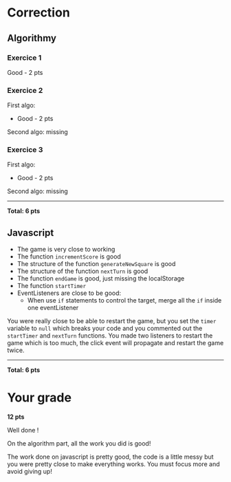 # Correction

## Algorithmy

### Exercice 1
Good - 2 pts

### Exercice 2
First algo:
- Good - 2 pts

Second algo: missing

### Exercice 3
First algo: 
- Good - 2 pts


Second algo: missing

----

**Total: 6 pts**


## Javascript

- The game is very close to working
- The function `incrementScore` is good
- The structure of the function `generateNewSquare` is good
- The structure of the function `nextTurn` is good
- The function `endGame` is good, just missing the localStorage
- The function `startTimer`
- EventListeners are close to be good:
  - When use `if` statements to control the target, merge all the `if` inside one eventListener

You were really close to be able to restart the game, but you set the `timer` variable to `null` which breaks your code and you commented out the `startTimer` and `nextTurn` functions. 
You made two listeners to restart the game which is too much, the click event will propagate and restart the game twice.

----


**Total: 6 pts**


# Your grade
**12 pts**

Well done !

On the algorithm part, all the work you did is good!

The work done on javascript is pretty good, the code is a little messy but you were pretty close to make everything works. You must focus more and avoid giving up!
